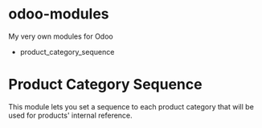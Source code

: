 # odoo-modules
My very own modules for Odoo
- product_category_sequence

# Product Category Sequence
This module lets you set a sequence to each product category that will be used for products' internal reference.
